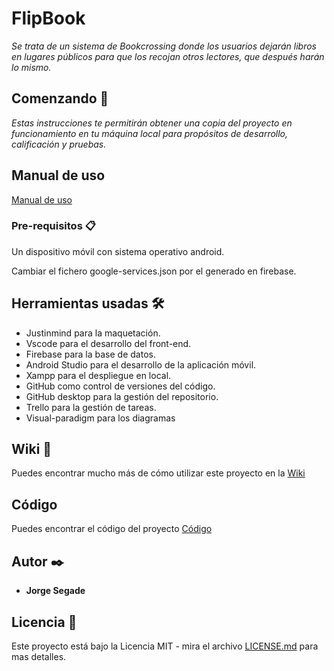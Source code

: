 # FlipBook

_Se trata de un sistema de Bookcrossing donde los usuarios dejarán libros en lugares
públicos para que los recojan otros lectores, que después harán lo mismo._

## Comenzando 🚀

_Estas instrucciones te permitirán obtener una copia del proyecto en funcionamiento en tu máquina local para propósitos de desarrollo, calificación y pruebas._


## Manual de uso

[Manual de uso](https://github.com/jorgedam96/flipbook/blob/gh-pages/index.md)


### Pre-requisitos 📋

Un dispositivo móvil con sistema operativo android.

Cambiar el fichero google-services.json por el generado en firebase.

## Herramientas usadas 🛠️

- Justinmind para la maquetación.
- Vscode para el desarrollo del front-end.
- Firebase para la base de datos.
- Android Studio para el desarrollo de la aplicación móvil.
- Xampp para el despliegue en local.
- GitHub como control de versiones del código.
- GitHub desktop para la gestión del repositorio.
- Trello para la gestión de tareas.
- Visual-paradigm para los diagramas




## Wiki 📖

Puedes encontrar mucho más de cómo utilizar este proyecto en la [Wiki](https://github.com/jorgedam96/flipbook/wiki)

## Código 

Puedes encontrar el código del proyecto [Código](https://github.com/jorgedam96/flipbook/tree/master)


## Autor ✒️


* **Jorge Segade** 


## Licencia 📄

Este proyecto está bajo la Licencia MIT - mira el archivo [LICENSE.md](LICENSE.md) para mas detalles.

